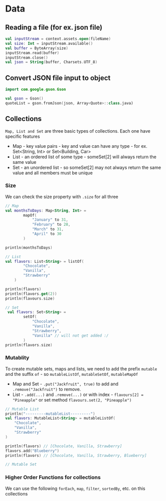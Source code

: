 # Data

## Reading a file (for ex. json file)

```kt
val inputStream = context.assets.open(fileName)
val size: Int = inputStream.available()
val buffer = ByteArray(size)
inputStream.read(buffer)
inputStream.close()
val json = String(buffer, Charsets.UTF_8)
```

## Convert JSON file input to object

```kt
import com.google.gson.Gson

val gson = Gson()
quoteList = gson.fromJson(json, Array<Quote>::class.java)
```

## Collections

`Map, List and Set` are three basic types of collections.  Each one have specific features

- Map - key value pairs - key and value can have any type - for ex. Set<String, Int> or Set<Building, Car>
- List - an ordered list of some type - someSet[2] will always return the same value
- Set - an unordered list - so someSet[2] may not always return the same value and all members must be unique

### Size

We can check the size property with `.size` for all three

```kt
// Map
val monthsToDays: Map<String, Int> =
        mapOf(
            "January" to 31,
            "February" to 28,
            "March" to 31,
            "April" to 30
        )

println(monthsToDays)

// List
val flavors: List<String> = listOf(
        "Chocolate",
        "Vanilla",
        "Strawberry"
    )

println(flavors)
println(flavors.get(2))
println(flavours.size)

// Set
 val flavors: Set<String> =
        setOf(
            "Chocolate",
            "Vanilla",
            "Strawberry",
            "Vanilla" // will not get added :/
        )
println(flavors.size)
```

### Mutablity

To create mutable sets, maps and lists, we need to add the prefix `mutable` and the suffix `of` - so `mutableListOf`, `mutableSetOf`, `mutableMapOf`

- Map and Set - `.put("Jackfruit", true)` to add and `.remove("Jackfruit")` to remove.
- List - `.add(...)` and `.remove(...)` or with index - `flavours[2] = "Pineapple"` or set method `flavours.set(2, "Pineapple")`

```kt
// Mutable List
println("---------mutableList---------")
val flavors: MutableList<String> = mutableListOf(
    "Chocolate",
    "Vanilla",
    "Strawberry"
)

println(flavors) // [Chocolate, Vanilla, Strawberry]
flavors.add("Blueberry")
println(flavors) // [Chocolate, Vanilla, Strawberry, Blueberry]

// Mutable Set
```

### Higher Order Functions for collections

We can use the following `forEach`, `map`, `filter`, `sortedBy`, etc. on this collections 


